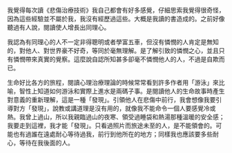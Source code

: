 
我覺得每次讀《悲傷治療技術》我自己都會有好多感覺，仔細思索我覺得很奇怪，因為這些經驗並不屬於我，我沒有經歷過這些。大概是我讀的書造成的。之前好像聽過有人說，閱讀使人增長出同理心。

我認為有同理心的人不一定非得聰明或者學富五車，但沒有憐憫的人肯定是無知的，對他人、對世界豪不好奇，等同於毫無理解。是了解引致的憐憫之心，並且只有憐憫帶來真實的覺察。這麼說自認所知甚多卻毫不憐憫他人的人，不過是自欺而已。

生命好比各方的旅程，閱讀心理治療理論的時候常常看到許多作者用「游泳」來比喻，智性上知道如何游泳和實際上進水是兩碼子事。是閱讀他人的生命故事時產生對意義的重新理解，這是一種「發現」。引領他人在悲傷中前行，我會想像我要引導對方「發現」，說教或講道理是沒有用的，就像我不能命令一個人要感覺冷或熱。我曾上過山，所以我親臨過山的夜寒、領受過睡袋和熱湯那種溫暖的安全感；我要走到這裡，我才能「發現」。只看過照片而旅途未至的人，是不能領會的。可能也有過誰在遠處耐心等待過我，前行到他所在的地方；同樣我也應該要多些耐心，等待在我後面的人。